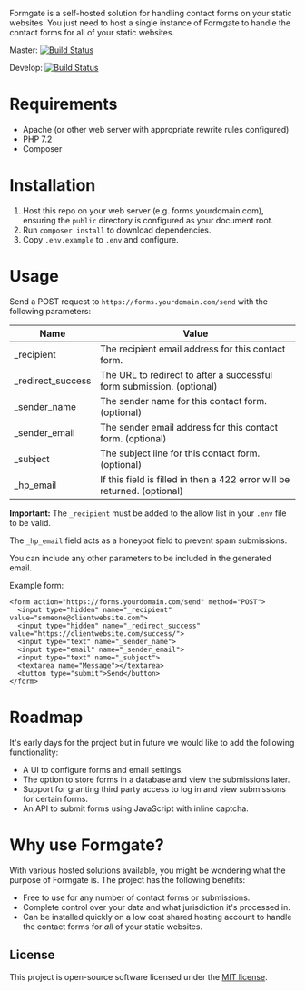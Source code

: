 Formgate is a self-hosted solution for handling contact forms on your static websites. You just need to host a single instance of Formgate to handle the contact forms for all of your static websites.

Master: [![Build Status](https://travis-ci.org/formgate/formgate.svg?branch=master)](https://travis-ci.org/formgate/formgate)

Develop: [![Build Status](https://api.travis-ci.org/formgate/formgate.svg?branch=develop)](https://travis-ci.org/formgate/formgate)

# Requirements

* Apache (or other web server with appropriate rewrite rules configured)
* PHP 7.2
* Composer

# Installation

1. Host this repo on your web server (e.g. forms.yourdomain.com), ensuring the `public` directory is configured as your document root.
2. Run `composer install` to download dependencies.
3. Copy `.env.example` to `.env` and configure.

# Usage

Send a POST request to `https://forms.yourdomain.com/send` with the following parameters:

| Name              | Value                                                                             |
| ------------------| ----------------------------------------------------------------------------------|
| _recipient        | The recipient email address for this contact form.                                |
| _redirect_success | The URL to redirect to after a successful form submission. (optional)             |
| _sender_name      | The sender name for this contact form. (optional)                                 |
| _sender_email     | The sender email address for this contact form. (optional)                        |
| _subject          | The subject line for this contact form. (optional)                                |
| _hp_email         | If this field is filled in then a 422 error will be returned. (optional)      |

**Important:** The `_recipient` must be added to the allow list in your `.env` file to be valid.

The `_hp_email` field acts as a honeypot field to prevent spam submissions.

You can include any other parameters to be included in the generated email.

Example form:

```
<form action="https://forms.yourdomain.com/send" method="POST">
  <input type="hidden" name="_recipient" value="someone@clientwebsite.com">
  <input type="hidden" name="_redirect_success" value="https://clientwebsite.com/success/">
  <input type="text" name="_sender_name">
  <input type="email" name="_sender_email">
  <input type="text" name="_subject">
  <textarea name="Message"></textarea>
  <button type="submit">Send</button>
</form>
```

# Roadmap

It's early days for the project but in future we would like to add the following functionality:

* A UI to configure forms and email settings.
* The option to store forms in a database and view the submissions later.
* Support for granting third party access to log in and view submissions for certain forms.
* An API to submit forms using JavaScript with inline captcha.

# Why use Formgate?

With various hosted solutions available, you might be wondering what the purpose of Formgate is. The project has the following benefits:

* Free to use for any number of contact forms or submissions.
* Complete control over your data and what jurisdiction it's processed in.
* Can be installed quickly on a low cost shared hosting account to handle the contact forms for _all_ of your static websites.

## License

This project is open-source software licensed under the [MIT license](https://opensource.org/licenses/MIT).
